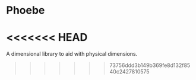 # Phoebe
<<<<<<< HEAD
=======
A dimensional library to aid with physical dimensions.
>>>>>>> 73756ddd3b149b369fe8d132f8540c2427810575
